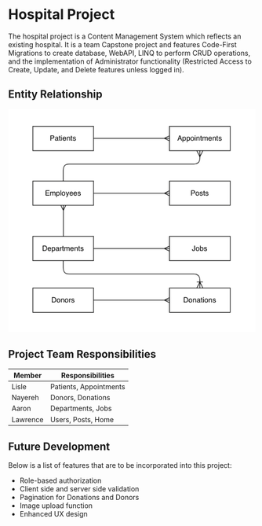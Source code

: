 # Hospital Project
The hospital project is a Content Management System which reflects an existing hospital. It is a team Capstone project and features Code-First Migrations to create database, WebAPI, LINQ to perform CRUD operations, and the implementation of Administrator functionality (Restricted Access to Create, Update, and
Delete features unless logged in).

## Entity Relationship
![entity relationship diagram](https://github.com/lawrence-lo/HospitalApplication/blob/main/erd.png?raw=true)

## Project Team Responsibilities
| Member     | Responsibilities           | 
|------------|----------------------------|
| Lisle      | Patients, Appointments     |
| Nayereh    | Donors, Donations          |
| Aaron      | Departments, Jobs          |
| Lawrence   | Users, Posts, Home         |

## Future Development
Below is a list of features that are to be incorporated into this project:
- Role-based authorization
- Client side and server side validation
- Pagination for Donations and Donors
- Image upload function
- Enhanced UX design
